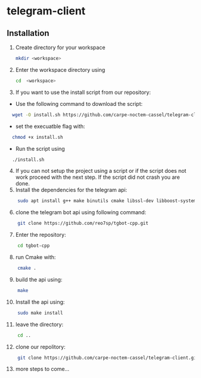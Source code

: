 # telegram-client
## Installation
1. Create directory for your workspace
    ```bash
    mkdir <workspace>
    ```
2. Enter the workspace directory using  
    ```bash 
    cd  <workspace>
    ```
3. If you want to use the install script from our repository:
  * Use the following command to download the script:  
  ```bash
    wget -O install.sh https://github.com/carpe-noctem-cassel/telegram-client/raw/master/install.sh
  ```
  * set the execuatble flag with:
  ```bash
    chmod +x install.sh
  ```
  * Run the script using  
  ```bash
    ./install.sh
  ```
4. If you can not setup the project using a script or if the script does not work proceed with the next step.
   If the script did not crash you are done.
5. Install the dependencies for the telegram api:  
```bash
    sudo apt install g++ make binutils cmake libssl-dev libboost-system-dev
```
6. clone the telegram bot api using following command:
```bash
    git clone https://github.com/reo7sp/tgbot-cpp.git
```
7. Enter the repository:
```bash
    cd tgbot-cpp
```
8. run Cmake with:  
```bash
    cmake .
```
9. build the api using:  
```bash
    make
```
10. Install the api using:  
```bash
    sudo make install
```
11. leave the directory:  
```bash
    cd ..
```
12. clone our repolitory:  
```bash
    git clone https://github.com/carpe-noctem-cassel/telegram-client.git
```
13. more steps to come...
